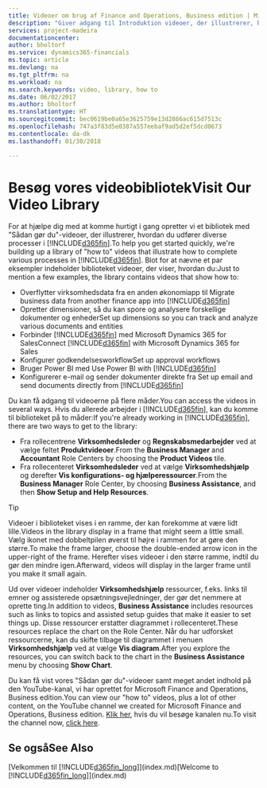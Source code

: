 ```yaml
---
title: Videoer om brug af Finance and Operations, Business edition | Microsoft Docs
description: "Giver adgang til Introduktion videoer, der illustrerer, hvordan du udfører almindelige opgaver."
services: project-madeira
documentationcenter: 
author: bholtorf
ms.service: dynamics365-financials
ms.topic: article
ms.devlang: na
ms.tgt_pltfrm: na
ms.workload: na
ms.search.keywords: video, library, how to
ms.date: 06/02/2017
ms.author: bholtorf
ms.translationtype: HT
ms.sourcegitcommit: bec0619be0a65e3625759e13d2866ac615d7513c
ms.openlocfilehash: 747a3f83d5e0387a557eebaf9ad5d2ef5dcd0673
ms.contentlocale: da-dk
ms.lasthandoff: 01/30/2018

---
```

# <a name="visit-our-video-library"></a><span data-ttu-id="63dca-103">Besøg vores videobibliotek</span><span class="sxs-lookup"><span data-stu-id="63dca-103">Visit Our Video Library</span></span>
<span data-ttu-id="63dca-104">For at hjælpe dig med at komme hurtigt i gang opretter vi et bibliotek med "Sådan gør du"-videoer, der illustrerer, hvordan du udfører diverse processer i [!INCLUDE[d365fin](includes/d365fin_md.md)].</span><span class="sxs-lookup"><span data-stu-id="63dca-104">To help you get started quickly, we're building up a library of "how to" videos that illustrate how to complete various processes in [!INCLUDE[d365fin](includes/d365fin_md.md)].</span></span> <span data-ttu-id="63dca-105">Blot for at nævne et par eksempler indeholder biblioteket videoer, der viser, hvordan du:</span><span class="sxs-lookup"><span data-stu-id="63dca-105">Just to mention a few examples, the library contains videos that show how to:</span></span>  

* <span data-ttu-id="63dca-106">Overflytter virksomhedsdata fra en anden økonomiapp til </span><span class="sxs-lookup"><span data-stu-id="63dca-106">Migrate business data from another finance app into</span></span> [!INCLUDE[d365fin](includes/d365fin_md.md)]  
* <span data-ttu-id="63dca-107">Opretter dimensioner, så du kan spore og analysere forskellige dokumenter og enheder</span><span class="sxs-lookup"><span data-stu-id="63dca-107">Set up dimensions so you can track and analyze various documents and entities</span></span>
* <span data-ttu-id="63dca-108">Forbinder [!INCLUDE[d365fin](includes/d365fin_md.md)] med Microsoft Dynamics 365 for Sales</span><span class="sxs-lookup"><span data-stu-id="63dca-108">Connect [!INCLUDE[d365fin](includes/d365fin_md.md)] with Microsoft Dynamics 365 for Sales</span></span>
* <span data-ttu-id="63dca-109">Konfigurer godkendelsesworkflow</span><span class="sxs-lookup"><span data-stu-id="63dca-109">Set up approval workflows</span></span>  
* <span data-ttu-id="63dca-110">Bruger Power BI med </span><span class="sxs-lookup"><span data-stu-id="63dca-110">Use Power BI with</span></span> [!INCLUDE[d365fin](includes/d365fin_md.md)]  
* <span data-ttu-id="63dca-111">Konfigurerer e-mail og sender dokumenter direkte fra </span><span class="sxs-lookup"><span data-stu-id="63dca-111">Set up email and send documents directly from</span></span> [!INCLUDE[d365fin](includes/d365fin_md.md)]  

<span data-ttu-id="63dca-112">Du kan få adgang til videoerne på flere måder.</span><span class="sxs-lookup"><span data-stu-id="63dca-112">You can access the videos in several ways.</span></span> <span data-ttu-id="63dca-113">Hvis du allerede arbejder i [!INCLUDE[d365fin](includes/d365fin_md.md)], kan du komme til biblioteket på to måder:</span><span class="sxs-lookup"><span data-stu-id="63dca-113">If you're already working in [!INCLUDE[d365fin](includes/d365fin_md.md)], there are two ways to get to the library:</span></span>

* <span data-ttu-id="63dca-114">Fra rollecentrene **Virksomhedsleder** og **Regnskabsmedarbejder** ved at vælge feltet **Produktvideoer**.</span><span class="sxs-lookup"><span data-stu-id="63dca-114">From the **Business Manager** and **Accountant** Role Centers by choosing the **Product Videos** tile.</span></span>  
* <span data-ttu-id="63dca-115">Fra rollecenteret **Virksomhedsleder** ved at vælge **Virksomhedshjælp** og derefter **Vis konfigurations- og hjælperessourcer**.</span><span class="sxs-lookup"><span data-stu-id="63dca-115">From the **Business Manager** Role Center, by choosing **Business Assistance**, and then **Show Setup and Help Resources**.</span></span>  

> [!Tip]  
> <span data-ttu-id="63dca-116">Videoer i biblioteket vises i en ramme, der kan forekomme at være lidt lille.</span><span class="sxs-lookup"><span data-stu-id="63dca-116">Videos in the library display in a frame that might seem a little small.</span></span> <span data-ttu-id="63dca-117">Vælg ikonet med dobbeltpilen øverst til højre i rammen for at gøre den større.</span><span class="sxs-lookup"><span data-stu-id="63dca-117">To make the frame larger, choose the double-ended arrow icon in the upper-right of the frame.</span></span> <span data-ttu-id="63dca-118">Herefter vises videoer i den større ramme, indtil du gør den mindre igen.</span><span class="sxs-lookup"><span data-stu-id="63dca-118">Afterward, videos will display in the larger frame until you make it small again.</span></span>  

<span data-ttu-id="63dca-119">Ud over videoer indeholder **Virksomhedshjælp** ressourcer, f.eks. links til emner og assisterede opsætningsvejledninger, der gør det nemmere at oprette ting.</span><span class="sxs-lookup"><span data-stu-id="63dca-119">In addition to videos, **Business Assistance** includes resources such as links to topics and assisted setup guides that make it easier to set things up.</span></span> <span data-ttu-id="63dca-120">Disse ressourcer erstatter diagrammet i rollecenteret.</span><span class="sxs-lookup"><span data-stu-id="63dca-120">These resources replace the chart on the Role Center.</span></span> <span data-ttu-id="63dca-121">Når du har udforsket ressourcerne, kan du skifte tilbage til diagrammet i menuen **Virksomhedshjælp** ved at vælge **Vis diagram**.</span><span class="sxs-lookup"><span data-stu-id="63dca-121">After you explore the resources, you can switch back to the chart in the **Business Assistance** menu by choosing **Show Chart**.</span></span>  
  
<span data-ttu-id="63dca-122">Du kan få vist vores "Sådan gør du"-videoer samt meget andet indhold på den YouTube-kanal, vi har oprettet for Microsoft Finance and Operations, Business edition.</span><span class="sxs-lookup"><span data-stu-id="63dca-122">You can view our "how to" videos, plus a lot of other content, on the YouTube channel we created for Microsoft Finance and Operations, Business edition.</span></span> <span data-ttu-id="63dca-123">[Klik her](https://go.microsoft.com/fwlink/?linkid=851533), hvis du vil besøge kanalen nu.</span><span class="sxs-lookup"><span data-stu-id="63dca-123">To visit the channel now, [click here](https://go.microsoft.com/fwlink/?linkid=851533).</span></span>

## <a name="see-also"></a><span data-ttu-id="63dca-124">Se også</span><span class="sxs-lookup"><span data-stu-id="63dca-124">See Also</span></span>
<span data-ttu-id="63dca-125">[Velkommen til [!INCLUDE[d365fin_long](includes/d365fin_long_md.md)]](index.md)</span><span class="sxs-lookup"><span data-stu-id="63dca-125">[Welcome to [!INCLUDE[d365fin_long](includes/d365fin_long_md.md)]](index.md)</span></span>

